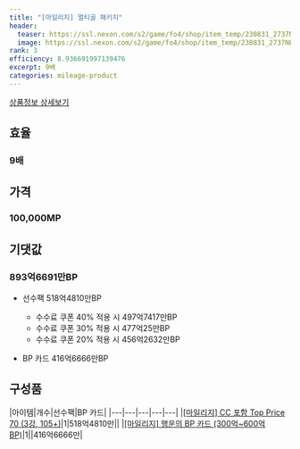 ```yaml
---
title: "[마일리지] 멀티골 패키지"
header:
  teaser: https://ssl.nexon.com/s2/game/fo4/shop/item_temp/230831_2737NE39PA12/31096.png
  image: https://ssl.nexon.com/s2/game/fo4/shop/item_temp/230831_2737NE39PA12/31096.png
rank: 3
efficiency: 8.936691997139476
excerpt: 9배
categories: mileage-product
---
```

[상품정보 상세보기](https://shop.fifaonline4.nexon.com/Shop/View?strPid=31096)

## 효율
### 9배
## 가격
### 100,000MP
## 기댓값
### 893억6691만BP
  - 선수팩 518억4810만BP
    - 수수료 쿠폰 40% 적용 시 497억7417만BP
    - 수수료 쿠폰 30% 적용 시 477억25만BP
    - 수수료 쿠폰 20% 적용 시 456억2632만BP

  - BP 카드 416억6666만BP

## 구성품

|아이템|개수|선수팩|BP 카드|
|---|---|---|---|---|
|[[마일리지] CC 포함 Top Price 70 (3강, 105+)](/player/7209)|1|518억4810만||
|[[마일리지] 행운의 BP 카드 (300억~600억 BP)](/bp/7225)|1||416억6666만|
